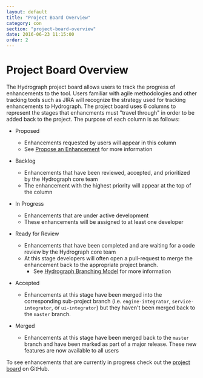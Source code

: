 ```yaml
---
layout: default
title: "Project Board Overview"
category: con
section: "project-board-overview"
date: 2016-06-23 11:15:00
order: 2
---
```


<div class="page-header">
  <h1>Project Board Overview</h1>
</div>

The Hydrograph project board allows users to track the progress of enhancements to the tool. Users 
familiar with agile methodologies and other tracking tools such as JIRA will recognize the strategy 
used for tracking enhancements to Hydrograph. The project board uses 6 columns to represent the 
stages that enhancments must "travel through" in order to be added back to the project. The purpose 
of each column is as follows:

- Proposed 
	- Enhancements requested by users will appear in this column
	- See [Propose an Enhancement](proposeAnEnhancement) for more information

- Backlog
	- Enhancements that have been reviewed, accepted, and prioritized by the Hydrograph core team
	- The enhancement with the highest priority will appear at the top of the column

- In Progress
	- Enhancements that are under active development
	- These enhancements will be assigned to at least one developer

- Ready for Review
	- Enhancements that have been completed and are waiting for a code review by the Hydrograph 
		core team
	- At this stage developers will often open a pull-request to merge the enhancement back to the 
		appropriate project branch. 
		- See [Hydrograph Branching Model](TODO) for more information

- Accepted
	- Enhancements at this stage have been merged into the corresponding sub-project branch (i.e. 
		`engine-integrator`, `service-integrator`, or `ui-integrator`) but they haven't been merged
		back to the `master` branch. 

- Merged
	- Enhancements at this stage have been merged back to the `master` branch and have been marked as
		part of a major release. These new features are now available to all users

To see enhancements that are currently in progress check out the 
[project board](https://github.com/capitalone/Hydrograph/projects/1) on GitHub. 
